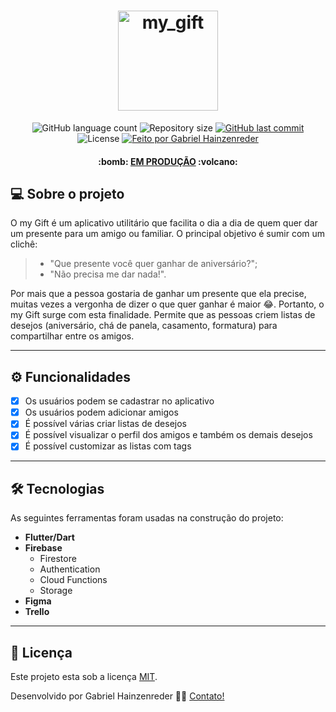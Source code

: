 <h1 align="center">
    <img height="160" alt="my_gift" title="#my Gift" src="https://user-images.githubusercontent.com/44183128/178090735-493ae8f1-2bc8-43a7-9e44-6c35d583568d.png" />
</h1>

<p align="center">
  <img alt="GitHub language count" src="https://img.shields.io/github/languages/count/GabrielDimaa/my_gift_app?color=%2304D361">

  <img alt="Repository size" src="https://img.shields.io/github/repo-size/GabrielDimaa/my_gift_app">
  
  <a href="https://github.com/GabrielDimaa/strapen_app">
    <img alt="GitHub last commit" src="https://img.shields.io/github/last-commit/GabrielDimaa/my_gift_app">
  </a>
    
  <img alt="License" src="https://img.shields.io/badge/license-MIT-brightgreen">

  <a href="https://gabrieldimaa.github.io/">
    <img alt="Feito por Gabriel Hainzenreder" src="https://img.shields.io/badge/feito%20por-Gabriel-%237519C1">
  </a>
</p>

<h4 align="center"> 
  :bomb: <a href="https://play.google.com/store/apps/details?id=com.strapen_app.strapen_app" target="_blank">EM PRODUÇÃO</a> :volcano:
</h4>

## 💻 Sobre o projeto

O my Gift é um aplicativo utilitário que facilita o dia a dia de quem quer dar um presente para um amigo ou familiar. 
O principal objetivo é sumir com um clichê: 
>  - "Que presente você quer ganhar de aniversário?";<br>
>  - "Não precisa me dar nada!".

Por mais que a pessoa gostaria de ganhar um presente que ela precise, muitas vezes a vergonha de dizer o que quer ganhar é maior 😂. Portanto, o my Gift surge com esta finalidade. Permite que as pessoas criem listas de desejos (aniversário, chá de panela, casamento, formatura) para compartilhar entre os amigos.

---

## ⚙️ Funcionalidades

- [x] Os usuários podem se cadastrar no aplicativo
- [x] Os usuários podem adicionar amigos
- [x] É possível várias criar listas de desejos
- [x] É possível visualizar o perfil dos amigos e também os demais desejos
- [x] É possível customizar as listas com tags

---

## 🛠 Tecnologias

As seguintes ferramentas foram usadas na construção do projeto:

-   **Flutter/Dart**
-   **Firebase**
    - Firestore
    - Authentication
    - Cloud Functions
    - Storage
-   **Figma**
-   **Trello**

---

## 📝 Licença

Este projeto esta sob a licença [MIT](./LICENSE).

Desenvolvido por Gabriel Hainzenreder 👋🏽 [Contato!](https://www.linkedin.com/in/gabriel-de-matos-hainzenreder-98005b192)
